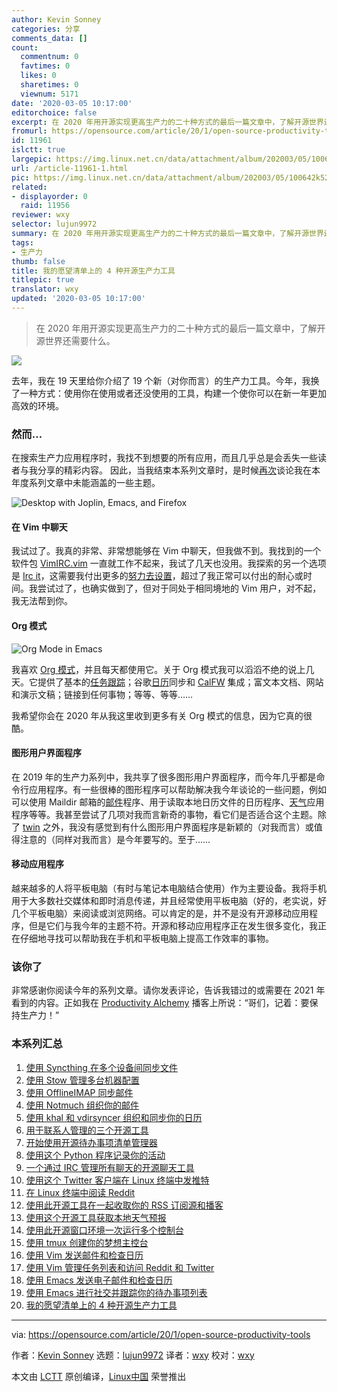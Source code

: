 ```yaml
---
author: Kevin Sonney
categories: 分享
comments_data: []
count:
  commentnum: 0
  favtimes: 0
  likes: 0
  sharetimes: 0
  viewnum: 5171
date: '2020-03-05 10:17:00'
editorchoice: false
excerpt: 在 2020 年用开源实现更高生产力的二十种方式的最后一篇文章中，了解开源世界还需要什么。
fromurl: https://opensource.com/article/20/1/open-source-productivity-tools
id: 11961
islctt: true
largepic: https://img.linux.net.cn/data/attachment/album/202003/05/100642k52u7oydcwnc1c2w.jpg
url: /article-11961-1.html
pic: https://img.linux.net.cn/data/attachment/album/202003/05/100642k52u7oydcwnc1c2w.jpg.thumb.jpg
related:
- displayorder: 0
  raid: 11956
reviewer: wxy
selector: lujun9972
summary: 在 2020 年用开源实现更高生产力的二十种方式的最后一篇文章中，了解开源世界还需要什么。
tags:
- 生产力
thumb: false
title: 我的愿望清单上的 4 种开源生产力工具
titlepic: true
translator: wxy
updated: '2020-03-05 10:17:00'
---
```



> 
> 在 2020 年用开源实现更高生产力的二十种方式的最后一篇文章中，了解开源世界还需要什么。
> 
> 
> 


![](/data/attachment/album/202003/05/100642k52u7oydcwnc1c2w.jpg)


去年，我在 19 天里给你介绍了 19 个新（对你而言）的生产力工具。今年，我换了一种方式：使用你在使用或者还没使用的工具，构建一个使你可以在新一年更加高效的环境。


### 然而…


在搜索生产力应用程序时，我找不到想要的所有应用，而且几乎总是会丢失一些读者与我分享的精彩内容。 因此，当我结束本系列文章时，是时候[再次](https://opensource.com/article/19/1/productivity-tool-wish-list)谈论我在本年度系列文章中未能涵盖的一些主题。


![Desktop with Joplin, Emacs, and Firefox](/data/attachment/album/202003/05/101730zz4ty04z4piayjn4.png "Desktop with Joplin, Emacs, and Firefox")


#### 在 Vim 中聊天


我试过了。我真的非常、非常想能够在 Vim 中聊天，但我做不到。我找到的一个软件包 [VimIRC.vim](https://github.com/vim-scripts/VimIRC.vim) 一直就工作不起来，我试了几天也没用。我探索的另一个选项是 [Irc it](https://tools.suckless.org/ii/)，这需要我付出更多的[努力去设置](https://www.reddit.com/r/vim/comments/48t7ws/vim_ii_irc_client_xpost_runixporn/d0macnl/)，超过了我正常可以付出的耐心或时间。我尝试过了，也确实做到了，但对于同处于相同境地的 Vim 用户，对不起，我无法帮到你。


#### Org 模式


![Org Mode in Emacs](/data/attachment/album/202003/05/101739kmdzpuuhdjhtwyhw.png "Org Mode in Emacs")


我喜欢 [Org 模式](https://orgmode.org/)，并且每天都使用它。关于 Org 模式我可以滔滔不绝的说上几天。它提供了基本的[任务跟踪](https://opensource.com/article/20/1/open-source-to-do-list)；谷歌[日历](https://opensource.com/article/20/1/open-source-calendar)同步和 [CalFW](https://github.com/kiwanami/emacs-calfw) 集成；富文本文档、网站和演示文稿；链接到任何事物；等等、等等……


我希望你会在 2020 年从我这里收到更多有关 Org 模式的信息，因为它真的很酷。


#### 图形用户界面程序


在 2019 年的生产力系列中，我共享了很多图形用户界面程序，而今年几乎都是命令行应用程序。有一些很棒的图形程序可以帮助解决我今年谈论的一些问题，例如可以使用 Maildir 邮箱的[邮件](https://opensource.com/article/20/1/organize-email-notmuch)程序、用于读取本地日历文件的日历程序、[天气](https://opensource.com/article/20/1/open-source-weather-forecast)应用程序等等。我甚至尝试了几项对我而言新奇的事物，看它们是否适合这个主题。除了 [twin](https://github.com/cosmos72/twin) 之外，我没有感觉到有什么图形用户界面程序是新颖的（对我而言）或值得注意的（同样对我而言）是今年要写的。至于……


#### 移动应用程序


越来越多的人将平板电脑（有时与笔记本电脑结合使用）作为主要设备。我将手机用于大多数社交媒体和即时消息传递，并且经常使用平板电脑（好的，老实说，好几个平板电脑）来阅读或浏览网络。可以肯定的是，并不是没有开源移动应用程序，但是它们与我今年的主题不符。开源和移动应用程序正在发生很多变化，我正在仔细地寻找可以帮助我在手机和平板电脑上提高工作效率的事物。


### 该你了


非常感谢你阅读今年的系列文章。请你发表评论，告诉我错过的或需要在 2021 年看到的内容。正如我在 [Productivity Alchemy](https://productivityalchemy.com) 播客上所说：“哥们，记着：要保持生产力！”


### 本系列汇总


1. [使用 Syncthing 在多个设备间同步文件](/article-11793-1.html)
2. [使用 Stow 管理多台机器配置](/article-11796-1.html)
3. [使用 OfflineIMAP 同步邮件](/article-11804-1.html)
4. [使用 Notmuch 组织你的邮件](/article-11807-1.html)
5. [使用 khal 和 vdirsyncer 组织和同步你的日历](/article-11812-1.html)
6. [用于联系人管理的三个开源工具](/article-11834-1.html)
7. [开始使用开源待办事项清单管理器](/article-11835-1.html)
8. [使用这个 Python 程序记录你的活动](/article-11846-1.html)
9. [一个通过 IRC 管理所有聊天的开源聊天工具](/article-11856-1.html)
10. [使用这个 Twitter 客户端在 Linux 终端中发推特](/article-11858-1.html)
11. [在 Linux 终端中阅读 Reddit](/article-11869-1.html)
12. [使用此开源工具在一起收取你的 RSS 订阅源和播客](/article-11876-1.html)
13. [使用这个开源工具获取本地天气预报](/article-11879-1.html)
14. [使用此开源窗口环境一次运行多个控制台](/article-11892-1.html)
15. [使用 tmux 创建你的梦想主控台](/article-11900-1.html)
16. [使用 Vim 发送邮件和检查日历](/article-11908-1.html)
17. [使用 Vim 管理任务列表和访问 Reddit 和 Twitter](/article-11912-1.html)
18. [使用 Emacs 发送电子邮件和检查日历](/article-11932-1.html)
19. [使用 Emacs 进行社交并跟踪你的待办事项列表](/article-11956-1.html)
20. [我的愿望清单上的 4 种开源生产力工具](/article-11961-1.html)




---


via: <https://opensource.com/article/20/1/open-source-productivity-tools>


作者：[Kevin Sonney](https://opensource.com/users/ksonney) 选题：[lujun9972](https://github.com/lujun9972) 译者：[wxy](https://github.com/wxy) 校对：[wxy](https://github.com/wxy)


本文由 [LCTT](https://github.com/LCTT/TranslateProject) 原创编译，[Linux中国](https://linux.cn/) 荣誉推出